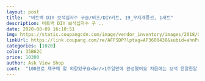 ```yaml
---
layout: post 
title:  "비트백 DIY 보석십자수 구슬/비즈/DIY키트, 19_무지개풍선, 1세트" 
description: 비트백 DIY 보석십자수 구 ..
date: 2020-08-09 16:10:51 
img: https://static.coupangcdn.com/image/vendor_inventory/images/2018/03/08/9/0/f812f6c4-ca32-48fb-9035-c1bfaf5fe305.jpg 
linkUrl: https://link.coupang.com/re/AFFSDP?lptag=AF3600438&subid=ahnPublicAsk&pageKey=1740711646&itemId=222725008&vendorItemId=70776809144&traceid=V0-113-d0250da98297328f 
categories: [1020] 
color: 35B62C 
price: 10300 
author: Ask View Shop 
cont:  "100프로 재구매 할 의향있구요<br/>1주일만에 완성했어요 처음에는 보석 한알한알 신중하게 꾹꾹 눌러가며 서너개 붙이고 줄 맞는지 살펴보고 손톱으로 밀어서 줄맞추느라 엄청 느렸는데 하루이틀 지나면서 속도도 붙고 요령도 생기면서 너무 재미가 있었어요^^<br/>고체풀도 3개!<br/>구성품 장난아니에요<br/>네개의 작품을 한번에 구매하면서 사은품으로 하나 더 받았습니다.<br/><br/>다 다른 제품 구매하다가 4번째 구매때 이 제품을 구매했는데<br/>다 하고 나니 뿌듯하고 예뻐서 좋긴한데.<br/>.<br/> 보석 사이사이 그리고 캔버스 가장자리 등에는 여전히 끈적여서 먼지가 조금씩 들러붙는데 혹시 오래 보존할수있게 하는 방법이 액자 말고는 없을까요? 유화그림 보존할때 사용하는 보존제나 코팅제 등을 여기에 발라도 될런지.<br/> 아니면 니스를 칠해도 될까요?<br/>다른건 진짜 딱 하나씩 들어있는데<br/>동생은 한번에 6개?8개?씩 붙일수있는 펜이 편하다고 하는데 여기 비트백에는 1개 또는 3개를 붙이는 펜만 있어서 좀 아쉽다고 생각했었는데 3개짜리 펜을 사용해보니 불편해서(트레이에 보석이 연달아 붙어있어야하고 캔버스에 붙일때는 줄이 맞는지 아닌지 확인하고 여러개를 한번에 붙이면서 먼저 붙였던 보석이 밀리는지 아닌지 신경쓰이고.<br/>.<br/>) 저는 끝까지 한개짜리 펜으로 다했어요ㅋ<br/>모양이 이상하거나 까만 얼룩이 뭍은 불량보석이 많지도 않았고 골라내면 되니 괜찮았는데 두세개 종류의 보석들은 유난히 정전기가 심해서 하나하나 떼어가며 붙이는게 조금 힘들었어요.<br/>ㅜㅜ<br/>방법을 찾을때까지 랩으로 칭칭 감아놓고 또다른 작품을 시작해야겠어요<br/>보기 편하게 숫자로 다 바꿔서 적어뒀더라구요<br/>보석십자수 좋아하시는 분들은 고민없이 주문하세요!!<br/>비즈 넣어오는건 다 지퍼백이구요<br/>비즈 담는 통도 3개!<br/>사은품으로 받은 행복한 눈물도 느긋하게했는데 1주일만에 완성했어요<br/>색감두 예뽀여<br/>색상이 7가지 밖에 안 들어가서 그런지 굉장히 쉬웠고, 색상이 선명하고 밝아서 해바라기 작품보다 더 화사한 느낌이이에요<br/>생각보다 깔끔하구<br/>스쿠터 타다 넘어져서  다리가 부러지는 바람에 코로나도 겹치고 보석십자수에 빠져서 여러 작품?  들을 하고 있어요  전에 상품평도 있지만  꽃이나 호랑이등  개인적 취향으로 햇는데 요번에는 인물위주로 구입해서 햇는데요 기도하는 소녀는  쉬운거 같아도 생각외로 복잡햇어요 그래도 제가 좋아하는 색상이 많아서 재밌게 햇구요  우아 파란용은 정말이지  하다가 던질뻔 햇네요 너무복잡합니다 ㅋ 초보자나  인내심부족분들은 선택안하시길 ㅋㅋ  지금은 오드리 하고 있는데 이거이 고난도 작품입니다  줄맞춰 보석 찍기? 이게 시간도 더 걸리고 줄이 삐뚤면 표가 바로 나니까 참 시간이 더 걸리네요  나머지 천사 작품들은.<br/> 다른 판매자 껀데요 눈요기로 올려 봤어요 평균 56일 정도씩 걸리네요 하나 완성하는데 ... <br/> 오드리는 조금더 하면 완성인데 이게 은근 걸리네요 너무 분위기 있고 이뻐요 강추합니다 동영상은 제가 작업하는 스타일을 찍은거구요 저는 아래위로 위로 그리고 돌려서 작업을 하는 스타일 입니다<br/>언제 다할지 걱정은 되지만 완성됐을때의 작품을 생각하면 벌써 기분이 좋아요ㅎㅎㅎ<br/>완성했습니다!<br/>우선 고흐의 해바라기 작품을 시작하고 있는데 하나씩 완성할때마다 완성작을 업로드할께요<br/>우선 두 작품 모두 랩으로 감아놓고 또 다른 작품을 시작합니닷<br/>원형비즈인데<br/>이거 할때 한면씩 다 채워가면서 이동해주세요!!<br/>일단 붙이는 봉?이 3개나 들었어요<br/>있는 비즈만 띄엄띄엄 했더니 안붙인곳은 접착력이 떨어져요 ㅠㅠ 그래서 번거로워도 한쪽씩 했습니다!<br/>진짜 감동 ㅠㅠ<br/>진짜 맘에들었어오 ㅋㅋㅋ 하다보면 살짝씩 휘더라구요.<br/>.<br/><br/>처음부터 이거 살껄.<br/>.<br/> 후회중이에요 ㅠㅠ<br/>캔버스 형식이라 따로 액자가 필요하지도 않구요!!<br/>한번 시작하면 몇시간씩을 꼼짝않고 고개 숙여하다보니 허리도 아프고 눈도 침침해져서 잠깐씩 스트레칭도 했네요.<br/>ㅎ<br/>" 
---
```

